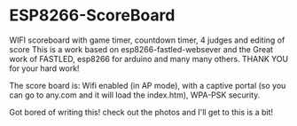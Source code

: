 # ESP8266-ScoreBoard
WIFI scoreboard with game timer, countdown timer, 4 judges and editing of score 
This is a work based on esp8266-fastled-websever and the Great work of FASTLED, esp8266 for arduino and many many others. THANK YOU for your hard work!

The score board is:
  Wifi enabled (in AP mode), with a captive portal (so you can go to any.com and it will load the index.htm), WPA-PSK security.
  
  


Got bored of writing this! check out the photos and I'll get to this is a bit!
